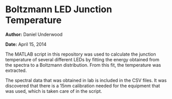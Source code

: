 # Boltzmann LED Junction Temperature


__Author:__  Daniel Underwood

__Date:__  April 15, 2014


The MATLAB script in this repository was used to calculate the junction temperature of several different LEDs by fitting the energy obtained from the spectra to a Boltzmann distribution. From this fit, the temperature was extracted.

The spectral data that was obtained in lab is included in the CSV files. It was discovered that there is a 15nm calibration needed for the equipment that was used, which is taken care of in the script.
